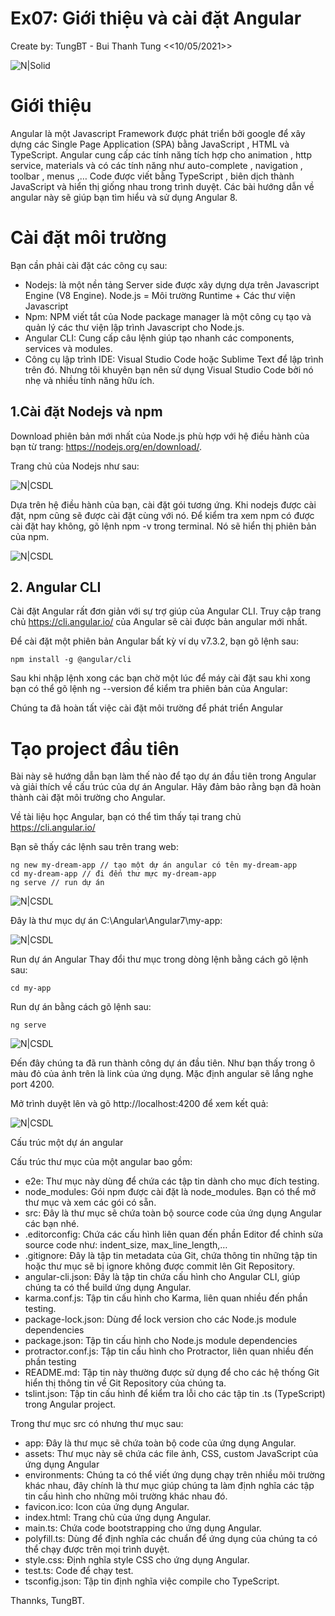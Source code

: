 # Ex07: Giới thiệu và cài đặt Angular
Create by: TungBT - Bui Thanh Tung <<10/05/2021>>

![N|Solid](https://cdn.worldvectorlogo.com/logos/angular-3.svg)


# Giới thiệu
Angular là một Javascript Framework được phát triển bởi google để xây dựng các Single Page Application (SPA) bằng JavaScript , HTML và TypeScript. Angular cung cấp các tính năng tích hợp cho animation , http service, materials và có các tính năng như auto-complete , navigation , toolbar , menus ,… Code được viết bằng TypeScript , biên dịch thành JavaScript và hiển thị giống nhau trong trình duyệt. Các bài hướng dẫn về angular này sẽ giúp bạn tìm hiểu và sử dụng Angular 8.

# Cài đặt môi trường

Bạn cần phải cài đặt các công cụ sau:

- Nodejs: là một nền tảng Server side được xây dựng dựa trên Javascript Engine (V8 Engine). Node.js = Môi trường Runtime + Các thư viện Javascript
- Npm: NPM viết tắt của Node package manager là một công cụ tạo và quản lý các thư viện lập trình Javascript cho Node.js.
- Angular CLI: Cung cấp câu lệnh giúp tạo nhanh các components, services và modules.
- Công cụ lập trình IDE: Visual Studio Code hoặc Sublime Text để lập trình trên đó. Nhưng tôi khuyên bạn nên sử dụng Visual Studio Code bởi nó nhẹ và nhiều tính năng hữu ích.

## 1.Cài đặt Nodejs và npm

Download phiên bản mới nhất của Node.js phù hợp với hệ điều hành của bạn từ trang: https://nodejs.org/en/download/.

Trang chủ của Nodejs như sau:

![N|CSDL](https://viettuts.vn/images/angular/angular7/cai-dat-moi-truong-angular7-1.png)

Dựa trên hệ điều hành của bạn, cài đặt gói tương ứng. Khi nodejs được cài đặt, npm cũng sẽ được cài đặt cùng với nó. Để kiểm tra xem npm có được cài đặt hay không, gõ lệnh npm -v trong terminal. Nó sẽ hiển thị phiên bản của npm.

![N|CSDL](https://viettuts.vn/images/angular/angular7/cai-dat-moi-truong-angular7-2.png)

## 2. Angular CLI

Cài đặt Angular rất đơn giản với sự trợ giúp của Angular CLI. Truy cập trang chủ https://cli.angular.io/ của Angular sẽ cài được bản angular mới nhất.

Để cài đặt một phiên bản Angular bất kỳ ví dụ v7.3.2, bạn gõ lệnh sau:

```shell script
npm install -g @angular/cli
```

Sau khi nhập lệnh xong các bạn chờ một lúc để máy cài đặt sau khi xong bạn có thể gõ lệnh ng --version để kiểm tra phiên bản của Angular:


Chúng ta đã hoàn tất việc cài đặt môi trường để phát triển Angular

# Tạo project đầu tiên
Bài này sẽ hướng dẫn bạn làm thế nào để tạo dự án đầu tiên trong Angular và giải thích về cấu trúc của dự án Angular. Hãy đảm bảo rằng bạn đã hoàn thành cài đặt môi trường cho Angular.

Về tài liệu học Angular, bạn có thể tìm thấy tại trang chủ https://cli.angular.io/

Bạn sẽ thấy các lệnh sau trên trang web:

```shell script
ng new my-dream-app // tạo một dự án angular có tên my-dream-app
cd my-dream-app // đi đến thư mực my-dream-app
ng serve // run dự án
```

![N|CSDL](https://viettuts.vn/images/angular/angular7/tao-du-an-dau-tien-trong-angular7-1.png)


Đây là thư mục dự án C:\Angular\Angular7\my-app:

![N|CSDL](https://viettuts.vn/images/angular/angular7/tao-du-an-dau-tien-trong-angular7-2.png)


Run dự án Angular
Thay đổi thư mục trong dòng lệnh bằng cách gõ lệnh sau:

```shell script
cd my-app
```

Run dự án bằng cách gõ lệnh sau:

```shell script
ng serve
```

![N|CSDL](https://viettuts.vn/images/angular/angular7/tao-du-an-dau-tien-trong-angular7-4.png)


Đến đây chúng ta đã run thành công dự án đầu tiên. Như bạn thấy trong ô màu đỏ của ảnh trên là link của ứng dụng. Mặc định angular sẽ lắng nghe port 4200.

Mở trình duyệt lên và gõ http://localhost:4200 để xem kết quả:


![N|CSDL](https://viettuts.vn/images/angular/angular7/tao-du-an-dau-tien-trong-angular7-5.png)


Cấu trúc một dự án angular

Cấu trúc thư mục của một angular bao gồm:

- e2e: Thư mục này dùng để chứa các tập tin dành cho mục đích testing.
- node_modules: Gói npm được cài đặt là node_modules. Bạn có thể mở thư mục và xem các gói có sẵn.
- src: Đây là thư mục sẽ chứa toàn bộ source code của ứng dụng Angular các bạn nhé.
- .editorconfig: Chứa các cấu hình liên quan đến phần Editor để chỉnh sửa source code như: indent_size, max_line_length,…
- .gitignore: Đây là tập tin metadata của Git, chứa thông tin những tập tin hoặc thư mục sẽ bị ignore không được commit lên Git Repository.
- angular-cli.json: Đây là tập tin chứa cấu hình cho Angular CLI, giúp chúng ta có thể build ứng dụng Angular.
- karma.conf.js: Tập tin cấu hình cho Karma, liên quan nhiều đến phần testing.
- package-lock.json: Dùng để lock version cho các Node.js module dependencies
- package.json: Tập tin cấu hình cho Node.js module dependencies
- protractor.conf.js: Tập tin cấu hình cho Protractor, liên quan nhiều đến phần testing
- README.md: Tập tin này thường được sử dụng để cho các hệ thống Git hiển thị thông tin về Git Repository của chúng ta.
- tslint.json: Tập tin cấu hình để kiểm tra lỗi cho các tập tin .ts (TypeScript) trong Angular project.

Trong thư mục src có nhưng thư mục sau:

- app: Đây là thư mục sẽ chứa toàn bộ code của ứng dụng Angular.
- assets: Thư mục này sẽ chứa các file ảnh, CSS, custom JavaScript của ứng dụng Angular
- environments: Chúng ta có thể viết ứng dụng chạy trên nhiều môi trường khác nhau, đây chính là thư mục giúp chúng ta làm định nghĩa các tập tin cấu hình cho những môi trường khác nhau đó.
- favicon.ico: Icon của ứng dụng Angular.
- index.html: Trang chủ của ứng dụng Angular.
- main.ts: Chứa code bootstrapping cho ứng dụng Angular.
- polyfill.ts: Dùng để định nghĩa các chuẩn để ứng dụng của chúng ta có thể chạy được trên mọi trình duyệt.
- style.css: Định nghĩa style CSS cho ứng dụng Angular.
- test.ts: Code để chạy test.
- tsconfig.json: Tập tin định nghĩa việc compile cho TypeScript.




Thannks,
TungBT.
